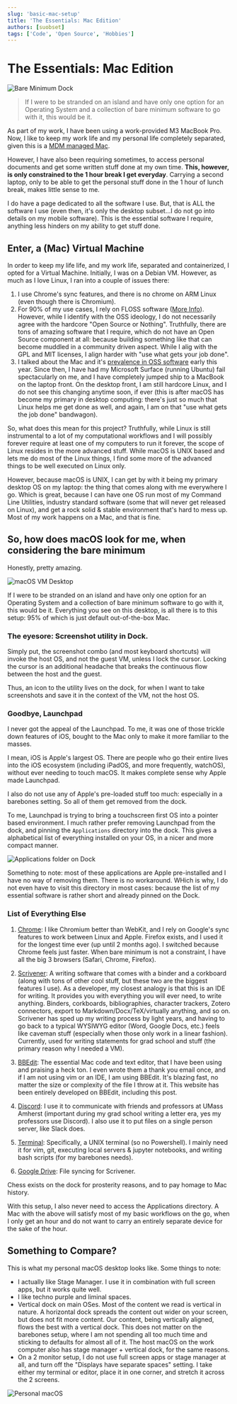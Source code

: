 ```yaml
---
slug: 'basic-mac-setup'
title: 'The Essentials: Mac Edition'
authors: [suobset]
tags: ['Code', 'Open Source', 'Hobbies']
---
```


# The Essentials: Mac Edition

![Bare Minimum Dock](./0.png)

> If I were to be stranded on an island and have only one option for an Operating System and a collection of bare minimum software to go with it, this would be it.

<!-- truncate -->

As part of my work, I have been using a work-provided M3 MacBook Pro. Now, I like to keep my work life and my personal life completely separated, given this is a [MDM managed Mac](https://support.apple.com/guide/deployment/welcome/web).

However, I have also been requiring sometimes, to access personal documents and get some written stuff done at my own time. **This, however, is only constrained to the 1 hour break I get everyday**. Carrying a second laptop, only to be able to get the personal stuff done in the 1 hour of lunch break, makes little sense to me. 

I do have a page dedicated to all the software I use. But, that is ALL the software I use (even then, it's only the desktop subset...I do not go into details on my mobile software). This is the essential software I require, anything less hinders on my ability to get stuff done.

## Enter, a (Mac) Virtual Machine

In order to keep my life life, and my work life, separated and containerized, I opted for a Virtual Machine. Initially, I was on a Debian VM. However, as much as I love Linux, I ran into a couple of issues there:

1. I use Chrome's sync features, and there is no chrome on ARM Linux (even though there is Chromium).
2. For 90% of my use cases, I rely on FLOSS software ([More Info](/disclaimer_fsf)). However, while I identify with the OSS ideology, I do not necessarily agree with the hardcore "Open Source or Nothing". Truthfully, there are tons of amazing software that I require, which do not have an Open Source component at all: because building something like that can become muddled in a community driven aspect. While I alig with the GPL and MIT licenses, I align harder with "use what gets your job done". 
3. I talked about the Mac and it's [prevalence in OSS software](/blog/on-macos-and-libre-software) early this year. Since then, I have had my Microsoft Surface (running Ubuntu) fail spectacularly on me, and I have completely jumped ship to a MacBook on the laptop front. On the desktop front, I am still hardcore Linux, and I do not see this changing anytime soon, if ever (this is after macOS has become my primary in desktop computing: there's just so much that Linux helps me get done as well, and again, I am on that "use what gets the job done" bandwagon).

So, what does this mean for this project? Truthfully, while Linux is still instrumental to a lot of my computational workflows and I will possibly forever require at least one of my computers to run it forever, the scope of Linux resides in the more advanced stuff. While macOS is UNIX based and lets me do most of the Linux things, I find some more of the advanced things to be well executed on Linux only.

However, because macOS is UNIX, I can get by with it being my primary desktop OS on my laptop: the thing that comes along with me everywhere I go. Which is great, because I can have one OS run most of my Command Line Utilities, industry standard software (some that will never get released on Linux), and get a rock solid & stable environment that's hard to mess up. Most of my work happens on a Mac, and that is fine.

## So, how does macOS look for me, when considering the bare minimum

Honestly, pretty amazing.

![macOS VM Desktop](./1.png)

If I were to be stranded on an island and have only one option for an Operating System and a collection of bare minimum software to go with it, this would be it. Everything you see on this desktop, is all there is to this setup: 95% of which is just default out-of-the-box Mac.

### The eyesore: Screenshot utility in Dock.

Simply put, the screenshot combo (and most keyboard shortcuts) will invoke the host OS, and not the guest VM, unless I lock the cursor. Locking the cursor is an additional headache that breaks the continuous flow between the host and the guest.

Thus, an icon to the utility lives on the dock, for when I want to take screenshots and save it in the context of the VM, not the host OS.

### Goodbye, Launchpad

I never got the appeal of the Launchpad. To me, it was one of those trickle down features of iOS, bought to the Mac only to make it more familiar to the masses.

I mean, iOS is Apple's largest OS. There are people who go their entire lives into the iOS ecosystem (including iPadOS, and more frequently, watchOS), without ever needing to touch macOS. It makes complete sense why Apple made Launchpad.

I also do not use any of Apple's pre-loaded stuff too much: especially in a barebones setting. So all of them get removed from the dock.

To me, Launchpad is trying to bring a touchscreen first OS into a pointer based environment. I much rather prefer removing Launchpad from the dock, and pinning the ```Applications``` directory into the dock. This gives a alphabetical list of everything installed on your OS, in a nicer and more compact manner.

![Applications folder on Dock](./3.png)

Something to note: most of these applications are Apple pre-installed and I have no way of removing them. There is no workaround. WHich is why, I do not even have to visit this directory in most cases: because the list of my essential software is rather short and already pinned on the Dock.

### List of Everything Else

1. [Chrome](https://www.google.com/chrome/): I like Chromium better than WebKit, and I rely on Google's sync features to work between Linux and Apple. Firefox exists, and I used it for the longest time ever (up until 2 months ago). I switched because Chrome feels just faster. When bare minimum is not a constraint, I have all the big 3 browsers (Safari, Chrome, Firefox).

2. [Scrivener](https://www.literatureandlatte.com/scrivener/overview): A writing software that comes with a binder and a corkboard (along with tons of other cool stuff, but these two are the biggest features I use). As a developer, my closest analogy is that this is an IDE for writing. It provides you with everything you will ever need, to write anything. Binders, corkboards, bibliographies, character trackers, Zotero connectors, export to Markdown/Docx/TeX/virtually anything, and so on. Scrivener has sped up my writing process by light years, and having to go back to a typical WYSIWYG editor (Word, Google Docs, etc.) feels like caveman stuff (especially when those only work in a linear fashion). Currently, used for writing statements for grad school and stuff (the primary reason why I needed a VM).

3. [BBEdit](https://www.barebones.com/products/bbedit/): The essential Mac code and text editor, that I have been using and praising a heck ton. I even wrote them a thank you email once, and if I am not using vim or an IDE, I am using BBEdit. It's blazing fast, no matter the size or complexity of the file I throw at it. This website has been entirely developed on BBEdit, including this post.

4. [Discord](https://discord.com): I use it to communicate with friends and professors at UMass Amherst (important during my grad school writing a letter era, yes my professors use Discord). I also use it to put files on a single person server, like Slack does.

5. [Terminal](https://support.apple.com/guide/terminal/welcome/mac): Specifically, a UNIX terminal (so no Powershell). I mainly need it for vim, git, executing local servers & jupyter notebooks, and writing bash scripts (for my barebones needs). 

6. [Google Drive](https://drive.google.com): File syncing for Scrivener.

Chess exists on the dock for prosterity reasons, and to pay homage to Mac history.

With this setup, I also never need to access the Applications directory. A Mac with the above will satisfy most of my basic workflows on the go, when I only get an hour and do not want to carry an entirely separate device for the sake of the hour.

## Something to Compare?

This is what my personal macOS desktop looks like. Some things to note:

* I actually like Stage Manager. I use it in combination with full screen apps, but it works quite well.
* I like techno purple and liminal spaces.
* Vertical dock on main OSes. Most of the content we read is vertical in nature. A horizontal dock spreads the content out wider on your screen, but does not fit more content. Our content, being vertically aligned, flows the best with a vertical dock. This does not matter on the barebones setup, where I am not spending all too much time and sticking to defaults for almost all of it. The host macOS on the work computer also has stage manager + vertical dock, for the same reasons.
* On a 2 monitor setup, I do not use full screen apps or stage manager at all, and turn off the "Displays have separate spaces" setting. I take either my terminal or editor, place it in one corner, and stretch it across the 2 screens.

![Personal macOS](./2.png)